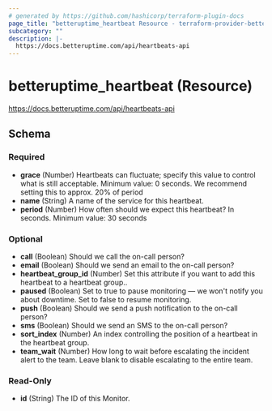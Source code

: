 ```yaml
---
# generated by https://github.com/hashicorp/terraform-plugin-docs
page_title: "betteruptime_heartbeat Resource - terraform-provider-better-uptime"
subcategory: ""
description: |-
  https://docs.betteruptime.com/api/heartbeats-api
---
```


# betteruptime_heartbeat (Resource)

https://docs.betteruptime.com/api/heartbeats-api



<!-- schema generated by tfplugindocs -->
## Schema

### Required

- **grace** (Number) Heartbeats can fluctuate; specify this value to control what is still acceptable. Minimum value: 0 seconds. We recommend setting this to approx. 20% of period
- **name** (String) A name of the service for this heartbeat.
- **period** (Number) How often should we expect this heartbeat? In seconds. Minimum value: 30 seconds

### Optional

- **call** (Boolean) Should we call the on-call person?
- **email** (Boolean) Should we send an email to the on-call person?
- **heartbeat_group_id** (Number) Set this attribute if you want to add this heartbeat to a heartbeat group..
- **paused** (Boolean) Set to true to pause monitoring — we won't notify you about downtime. Set to false to resume monitoring.
- **push** (Boolean) Should we send a push notification to the on-call person?
- **sms** (Boolean) Should we send an SMS to the on-call person?
- **sort_index** (Number) An index controlling the position of a heartbeat in the heartbeat group.
- **team_wait** (Number) How long to wait before escalating the incident alert to the team. Leave blank to disable escalating to the entire team.

### Read-Only

- **id** (String) The ID of this Monitor.


